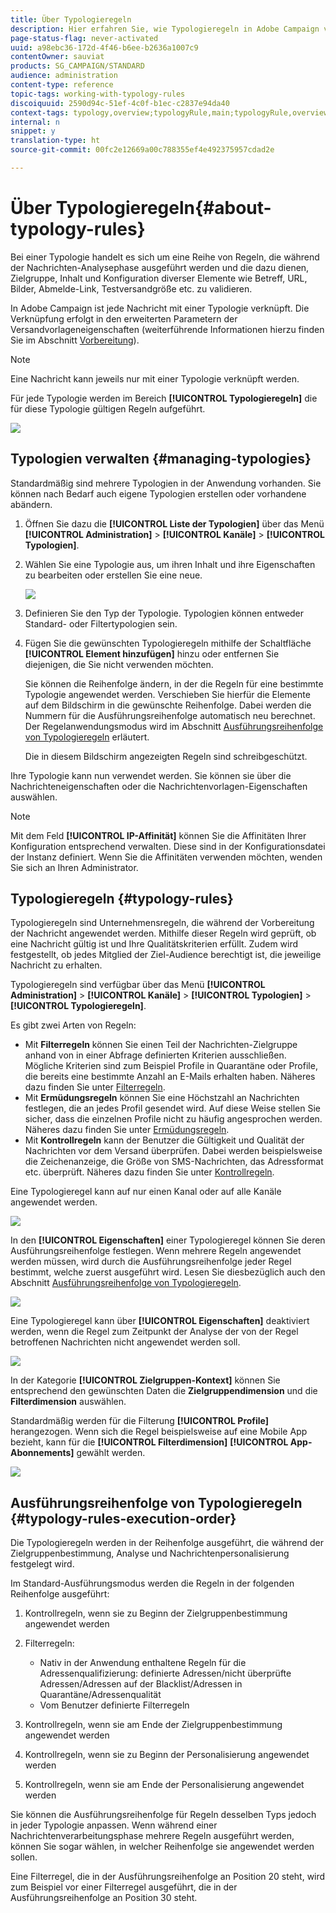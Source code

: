 ```yaml
---
title: Über Typologieregeln
description: Hier erfahren Sie, wie Typologieregeln in Adobe Campaign verwendet werden.
page-status-flag: never-activated
uuid: a98ebc36-172d-4f46-b6ee-b2636a1007c9
contentOwner: sauviat
products: SG_CAMPAIGN/STANDARD
audience: administration
content-type: reference
topic-tags: working-with-typology-rules
discoiquuid: 2590d94c-51ef-4c0f-b1ec-c2837e94da40
context-tags: typology,overview;typologyRule,main;typologyRule,overview
internal: n
snippet: y
translation-type: ht
source-git-commit: 00fc2e12669a00c788355ef4e492375957cdad2e

---
```



# Über Typologieregeln{#about-typology-rules}

Bei einer Typologie handelt es sich um eine Reihe von Regeln, die während der Nachrichten-Analysephase ausgeführt werden und die dazu dienen, Zielgruppe, Inhalt und Konfiguration diverser Elemente wie Betreff, URL, Bilder, Abmelde-Link, Testversandgröße etc. zu validieren.

In Adobe Campaign ist jede Nachricht mit einer Typologie verknüpft. Die Verknüpfung erfolgt in den erweiterten Parametern der Versandvorlageneigenschaften (weiterführende Informationen hierzu finden Sie im Abschnitt [Vorbereitung](../../administration/using/configuring-email-channel.md#preparation)).

>[!NOTE]
>
>Eine Nachricht kann jeweils nur mit einer Typologie verknüpft werden.

Für jede Typologie werden im Bereich **[!UICONTROL Typologieregeln]** die für diese Typologie gültigen Regeln aufgeführt.

![](assets/typology_typo-rule-list.png)

## Typologien verwalten {#managing-typologies}

Standardmäßig sind mehrere Typologien in der Anwendung vorhanden. Sie können nach Bedarf auch eigene Typologien erstellen oder vorhandene abändern.

1. Öffnen Sie dazu die **[!UICONTROL Liste der Typologien]** über das Menü **[!UICONTROL Administration]** &gt; **[!UICONTROL Kanäle]** &gt; **[!UICONTROL Typologien]**.
1. Wählen Sie eine Typologie aus, um ihren Inhalt und ihre Eigenschaften zu bearbeiten oder erstellen Sie eine neue.

   ![](assets/typology_list.png)

1. Definieren Sie den Typ der Typologie. Typologien können entweder Standard- oder Filtertypologien sein.
1. Fügen Sie die gewünschten Typologieregeln mithilfe der Schaltfläche **[!UICONTROL Element hinzufügen]** hinzu oder entfernen Sie diejenigen, die Sie nicht verwenden möchten.

   Sie können die Reihenfolge ändern, in der die Regeln für eine bestimmte Typologie angewendet werden. Verschieben Sie hierfür die Elemente auf dem Bildschirm in die gewünschte Reihenfolge. Dabei werden die Nummern für die Ausführungsreihenfolge automatisch neu berechnet. Der Regelanwendungsmodus wird im Abschnitt [Ausführungsreihenfolge von Typologieregeln](#typology-rules-execution-order) erläutert.

   Die in diesem Bildschirm angezeigten Regeln sind schreibgeschützt.

Ihre Typologie kann nun verwendet werden. Sie können sie über die Nachrichteneigenschaften oder die Nachrichtenvorlagen-Eigenschaften auswählen.

>[!NOTE]
>
>Mit dem Feld **[!UICONTROL IP-Affinität]** können Sie die Affinitäten Ihrer Konfiguration entsprechend verwalten. Diese sind in der Konfigurationsdatei der Instanz definiert. Wenn Sie die Affinitäten verwenden möchten, wenden Sie sich an Ihren Administrator.

## Typologieregeln {#typology-rules}

Typologieregeln sind Unternehmensregeln, die während der Vorbereitung der Nachricht angewendet werden. Mithilfe dieser Regeln wird geprüft, ob eine Nachricht gültig ist und Ihre Qualitätskriterien erfüllt. Zudem wird festgestellt, ob jedes Mitglied der Ziel-Audience berechtigt ist, die jeweilige Nachricht zu erhalten.

Typologieregeln sind verfügbar über das Menü **[!UICONTROL Administration]** &gt; **[!UICONTROL Kanäle]** &gt; **[!UICONTROL Typologien]** &gt; **[!UICONTROL Typologieregeln]**.

Es gibt zwei Arten von Regeln:

* Mit **Filterregeln** können Sie einen Teil der Nachrichten-Zielgruppe anhand von in einer Abfrage definierten Kriterien ausschließen. Mögliche Kriterien sind zum Beispiel Profile in Quarantäne oder Profile, die bereits eine bestimmte Anzahl an E-Mails erhalten haben. Näheres dazu finden Sie unter [Filterregeln](../../administration/using/filtering-rules.md).
* Mit **Ermüdungsregeln** können Sie eine Höchstzahl an Nachrichten festlegen, die an jedes Profil gesendet wird. Auf diese Weise stellen Sie sicher, dass die einzelnen Profile nicht zu häufig angesprochen werden. Näheres dazu finden Sie unter [Ermüdungsregeln](../../administration/using/fatigue-rules.md).
* Mit **Kontrollregeln** kann der Benutzer die Gültigkeit und Qualität der Nachrichten vor dem Versand überprüfen. Dabei werden beispielsweise die Zeichenanzeige, die Größe von SMS-Nachrichten, das Adressformat etc. überprüft. Näheres dazu finden Sie unter [Kontrollregeln](../../administration/using/control-rules.md).

Eine Typologieregel kann auf nur einen Kanal oder auf alle Kanäle angewendet werden.

![](assets/typology_channel.png)

In den **[!UICONTROL Eigenschaften]** einer Typologieregel können Sie deren Ausführungsreihenfolge festlegen. Wenn mehrere Regeln angewendet werden müssen, wird durch die Ausführungsreihenfolge jeder Regel bestimmt, welche zuerst ausgeführt wird. Lesen Sie diesbezüglich auch den Abschnitt [Ausführungsreihenfolge von Typologieregeln](#typology-rules-execution-order).

![](assets/typology_rule-active.png)

Eine Typologieregel kann über **[!UICONTROL Eigenschaften]** deaktiviert werden, wenn die Regel zum Zeitpunkt der Analyse der von der Regel betroffenen Nachrichten nicht angewendet werden soll.

![](assets/typology_rule-order.png)

In der Kategorie **[!UICONTROL Zielgruppen-Kontext]** können Sie entsprechend den gewünschten Daten die **Zielgruppendimension** und die **Filterdimension** auswählen.

Standardmäßig werden für die Filterung **[!UICONTROL Profile]** herangezogen. Wenn sich die Regel beispielsweise auf eine Mobile App bezieht, kann für die **[!UICONTROL Filterdimension]** **[!UICONTROL App-Abonnements]** gewählt werden.

![](assets/typology_rule-order_2.png)

## Ausführungsreihenfolge von Typologieregeln {#typology-rules-execution-order}

Die Typologieregeln werden in der Reihenfolge ausgeführt, die während der Zielgruppenbestimmung, Analyse und Nachrichtenpersonalisierung festgelegt wird.

Im Standard-Ausführungsmodus werden die Regeln in der folgenden Reihenfolge ausgeführt:

1. Kontrollregeln, wenn sie zu Beginn der Zielgruppenbestimmung angewendet werden
1. Filterregeln:

   * Nativ in der Anwendung enthaltene Regeln für die Adressenqualifizierung: definierte Adressen/nicht überprüfte Adressen/Adressen auf der Blacklist/Adressen in Quarantäne/Adressenqualität
   * Vom Benutzer definierte Filterregeln

1. Kontrollregeln, wenn sie am Ende der Zielgruppenbestimmung angewendet werden
1. Kontrollregeln, wenn sie zu Beginn der Personalisierung angewendet werden
1. Kontrollregeln, wenn sie am Ende der Personalisierung angewendet werden

Sie können die Ausführungsreihenfolge für Regeln desselben Typs jedoch in jeder Typologie anpassen. Wenn während einer Nachrichtenverarbeitungsphase mehrere Regeln ausgeführt werden, können Sie sogar wählen, in welcher Reihenfolge sie angewendet werden sollen.

Eine Filterregel, die in der Ausführungsreihenfolge an Position 20 steht, wird zum Beispiel vor einer Filterregel ausgeführt, die in der Ausführungsreihenfolge an Position 30 steht.
